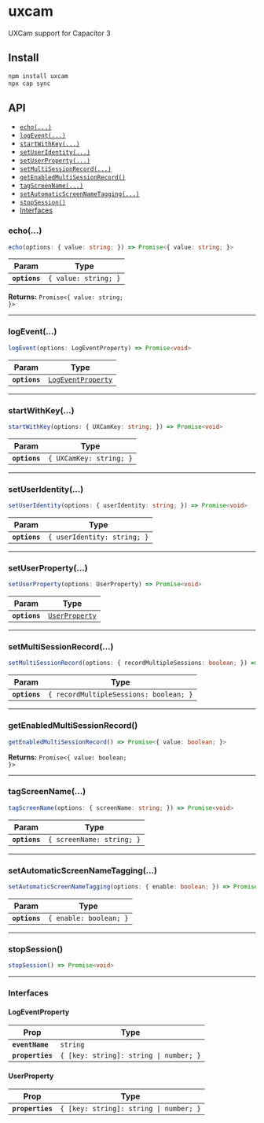 # uxcam

UXCam support for Capacitor 3

## Install

```bash
npm install uxcam
npx cap sync
```

## API

<docgen-index>

* [`echo(...)`](#echo)
* [`logEvent(...)`](#logevent)
* [`startWithKey(...)`](#startwithkey)
* [`setUserIdentity(...)`](#setuseridentity)
* [`setUserProperty(...)`](#setuserproperty)
* [`setMultiSessionRecord(...)`](#setmultisessionrecord)
* [`getEnabledMultiSessionRecord()`](#getenabledmultisessionrecord)
* [`tagScreenName(...)`](#tagscreenname)
* [`setAutomaticScreenNameTagging(...)`](#setautomaticscreennametagging)
* [`stopSession()`](#stopsession)
* [Interfaces](#interfaces)

</docgen-index>

<docgen-api>
<!--Update the source file JSDoc comments and rerun docgen to update the docs below-->

### echo(...)

```typescript
echo(options: { value: string; }) => Promise<{ value: string; }>
```

| Param         | Type                            |
| ------------- | ------------------------------- |
| **`options`** | <code>{ value: string; }</code> |

**Returns:** <code>Promise&lt;{ value: string; }&gt;</code>

--------------------


### logEvent(...)

```typescript
logEvent(options: LogEventProperty) => Promise<void>
```

| Param         | Type                                                          |
| ------------- | ------------------------------------------------------------- |
| **`options`** | <code><a href="#logeventproperty">LogEventProperty</a></code> |

--------------------


### startWithKey(...)

```typescript
startWithKey(options: { UXCamKey: string; }) => Promise<void>
```

| Param         | Type                               |
| ------------- | ---------------------------------- |
| **`options`** | <code>{ UXCamKey: string; }</code> |

--------------------


### setUserIdentity(...)

```typescript
setUserIdentity(options: { userIdentity: string; }) => Promise<void>
```

| Param         | Type                                   |
| ------------- | -------------------------------------- |
| **`options`** | <code>{ userIdentity: string; }</code> |

--------------------


### setUserProperty(...)

```typescript
setUserProperty(options: UserProperty) => Promise<void>
```

| Param         | Type                                                  |
| ------------- | ----------------------------------------------------- |
| **`options`** | <code><a href="#userproperty">UserProperty</a></code> |

--------------------


### setMultiSessionRecord(...)

```typescript
setMultiSessionRecord(options: { recordMultipleSessions: boolean; }) => Promise<void>
```

| Param         | Type                                              |
| ------------- | ------------------------------------------------- |
| **`options`** | <code>{ recordMultipleSessions: boolean; }</code> |

--------------------


### getEnabledMultiSessionRecord()

```typescript
getEnabledMultiSessionRecord() => Promise<{ value: boolean; }>
```

**Returns:** <code>Promise&lt;{ value: boolean; }&gt;</code>

--------------------


### tagScreenName(...)

```typescript
tagScreenName(options: { screenName: string; }) => Promise<void>
```

| Param         | Type                                 |
| ------------- | ------------------------------------ |
| **`options`** | <code>{ screenName: string; }</code> |

--------------------


### setAutomaticScreenNameTagging(...)

```typescript
setAutomaticScreenNameTagging(options: { enable: boolean; }) => Promise<void>
```

| Param         | Type                              |
| ------------- | --------------------------------- |
| **`options`** | <code>{ enable: boolean; }</code> |

--------------------


### stopSession()

```typescript
stopSession() => Promise<void>
```

--------------------


### Interfaces


#### LogEventProperty

| Prop             | Type                                              |
| ---------------- | ------------------------------------------------- |
| **`eventName`**  | <code>string</code>                               |
| **`properties`** | <code>{ [key: string]: string \| number; }</code> |


#### UserProperty

| Prop             | Type                                              |
| ---------------- | ------------------------------------------------- |
| **`properties`** | <code>{ [key: string]: string \| number; }</code> |

</docgen-api>
